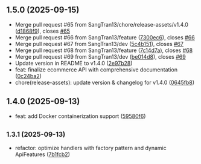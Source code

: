 ## 1.5.0 (2025-09-15)

* Merge pull request #65 from SangTran13/chore/release-assets/v1.4.0 ([d1868f9](https://github.com/SangTran13/ecommerce-api/commit/d1868f9)), closes [#65](https://github.com/SangTran13/ecommerce-api/issues/65)
* Merge pull request #66 from SangTran13/feature ([7300ec6](https://github.com/SangTran13/ecommerce-api/commit/7300ec6)), closes [#66](https://github.com/SangTran13/ecommerce-api/issues/66)
* Merge pull request #67 from SangTran13/dev ([5c4b151](https://github.com/SangTran13/ecommerce-api/commit/5c4b151)), closes [#67](https://github.com/SangTran13/ecommerce-api/issues/67)
* Merge pull request #68 from SangTran13/feature ([7c14d7a](https://github.com/SangTran13/ecommerce-api/commit/7c14d7a)), closes [#68](https://github.com/SangTran13/ecommerce-api/issues/68)
* Merge pull request #69 from SangTran13/dev ([be014d8](https://github.com/SangTran13/ecommerce-api/commit/be014d8)), closes [#69](https://github.com/SangTran13/ecommerce-api/issues/69)
* Update version in README to v1.4.0 ([2e97b28](https://github.com/SangTran13/ecommerce-api/commit/2e97b28))
* feat: finalize ecommerce API with comprehensive documentation ([0c24ba2](https://github.com/SangTran13/ecommerce-api/commit/0c24ba2))
* chore(release-assets): update version & changelog for v1.4.0 ([0645fb8](https://github.com/SangTran13/ecommerce-api/commit/0645fb8))

## 1.4.0 (2025-09-13)

- feat: add Docker containerization support ([59580f6](https://github.com/SangTran13/ecommerce-api/commit/59580f6))

## <small>1.3.1 (2025-09-13)</small>

- refactor: optimize handlers with factory pattern and dynamic ApiFeatures ([7b1fcb2](https://github.com/SangTran13/ecommerce-api/commit/7b1fcb2))
